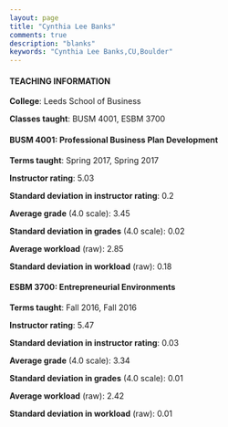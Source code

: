 ```yaml
---
layout: page
title: "Cynthia Lee Banks" 
comments: true
description: "blanks"
keywords: "Cynthia Lee Banks,CU,Boulder"
---
```

<head>
<script src="https://ajax.googleapis.com/ajax/libs/jquery/2.1.3/jquery.min.js"></script>
<script src="https://dl.dropboxusercontent.com/s/pc42nxpaw1ea4o9/highcharts.js?dl=0"></script>
<!-- <script src="../assets/js/highcharts.js"></script> -->
<style type="text/css">@font-face {
	font-family: "Bebas Neue";
	src: url(https://www.filehosting.org/file/details/544349/BebasNeue Regular.otf) format("opentype");
	}
	h1.Bebas { 
		font-family: "Bebas Neue", Verdana, Tahoma;
	}
</style>
</head>
	   
#### TEACHING INFORMATION

**College**: Leeds School of Business

**Classes taught**: BUSM 4001, ESBM 3700

#### BUSM 4001: Professional Business Plan Development

**Terms taught**: Spring 2017, Spring 2017

**Instructor rating**: 5.03

**Standard deviation in instructor rating**: 0.2

**Average grade** (4.0 scale): 3.45

**Standard deviation in grades** (4.0 scale): 0.02

**Average workload** (raw): 2.85

**Standard deviation in workload** (raw): 0.18

#### ESBM 3700: Entrepreneurial Environments

**Terms taught**: Fall 2016, Fall 2016

**Instructor rating**: 5.47

**Standard deviation in instructor rating**: 0.03

**Average grade** (4.0 scale): 3.34

**Standard deviation in grades** (4.0 scale): 0.01

**Average workload** (raw): 2.42

**Standard deviation in workload** (raw): 0.01

